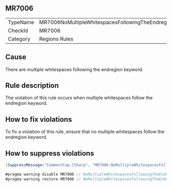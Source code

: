 ## MR7006

<table>
<tr>
  <td>TypeName</td>
  <td>MR7006NoMultipleWhitespacesFollowingTheEndregionKeyword</td>
</tr>
<tr>
  <td>CheckId</td>
  <td>MR7006</td>
</tr>
<tr>
  <td>Category</td>
  <td>Regions Rules</td>
</tr>
</table>

## Cause

There are multiple whitespaces following the endregion keyword.

## Rule description

The violation of this rule occurs when multiple whitespaces follow the endregion keyword.

## How to fix violations

To fix a violation of this rule, ensure that no multiple whitespaces follow the endregion keyword.

## How to suppress violations

```csharp
[SuppressMessage("CommentCop.CSharp", "MR7006:NoMultipleWhitespacesFollowingTheEndregionKeyword", Justification = "Reviewed.")]
```

```csharp
#pragma warning disable MR7006 // NoMultipleWhitespacesFollowingTheEndregionKeyword
#pragma warning restore MR7006 // NoMultipleWhitespacesFollowingTheEndregionKeyword
```